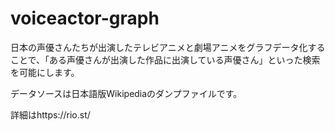 # voiceactor-graph
日本の声優さんたちが出演したテレビアニメと劇場アニメをグラフデータ化することで、「ある声優さんが出演した作品に出演している声優さん」といった検索を可能にします。

データソースは日本語版Wikipediaのダンプファイルです。

詳細はhttps://rio.st/
